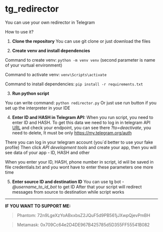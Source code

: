 # tg_redirector
You can use your own redirector in Telegram

How to use it?

1) **Clone the repository**
You can use git clone or just download the files

2) **Create venv and install dependencies**

Command to create venv:
```python -m venv venv```    (second parameter is name of your vurtual environment)

Command to activate venv:
```venv\Scripts\activate```

Command to install dependencies:
```pip install -r requirements.txt```

3) **Run python script**

You can write command:
```python redirector.py```
Or just use run button if you set up the interpreter in your IDE

4) **Enter ID and HASH in Telegram API:**
When you run script, you need to enter ID and HASH. To get this data we need to log in in telegram API [URL](https://my.telegram.org/auth) and check your endpoint, you can see there _?to=deactivate_, you need to delete, It must be only https://my.telegram.org/auth

There you can log in your telegram account (you`d better to use your fake profile)
Then click _API development tools_ and create your app, then you will see data of your app - ID, HASH and other

When you enter your ID, HASH, phone number in script, id wiil be saved in file credentials.txt and you wont have to enter these parameters one more time

5) **Enter source ID and destination ID**
You can use tg bot - _@username_to_id_bot_ to get ID
After that your script will redirect messages from source to destination while script works

-------------------------
**IF YOU WANT TO SUPPORT ME:**

>Phantom: 72n9LgeXzYoABxxbsZ2JQuF5d9PB561jJXwpQjevPmBH

>Metamask: 0x709Cc64e2D4DE967B425785d5D355FF55541B082




